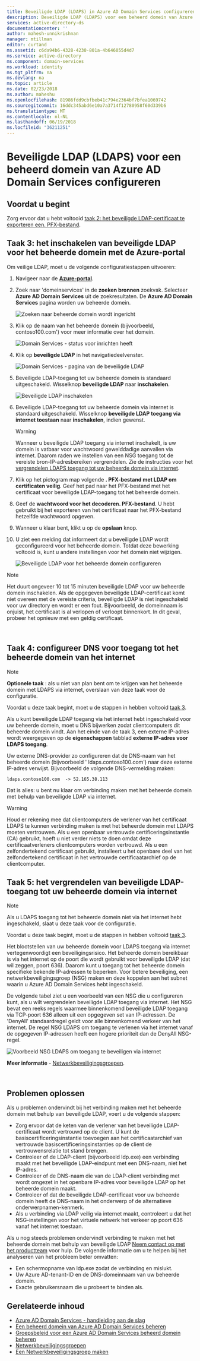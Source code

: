 ```yaml
---
title: Beveiligde LDAP (LDAPS) in Azure AD Domain Services configureren | Microsoft Docs
description: Beveiligde LDAP (LDAPS) voor een beheerd domein van Azure AD Domain Services configureren
services: active-directory-ds
documentationcenter: ''
author: mahesh-unnikrishnan
manager: mtillman
editor: curtand
ms.assetid: c6da94b6-4328-4230-801a-4b646055d4d7
ms.service: active-directory
ms.component: domain-services
ms.workload: identity
ms.tgt_pltfrm: na
ms.devlang: na
ms.topic: article
ms.date: 02/23/2018
ms.author: maheshu
ms.openlocfilehash: 81986fdd9cbfbeb41c794e2364bf7bfea1069742
ms.sourcegitcommit: 16ddc345abd6e10a7a3714f12780958f60d339b6
ms.translationtype: MT
ms.contentlocale: nl-NL
ms.lasthandoff: 06/19/2018
ms.locfileid: "36211251"
---
```

# <a name="configure-secure-ldap-ldaps-for-an-azure-ad-domain-services-managed-domain"></a>Beveiligde LDAP (LDAPS) voor een beheerd domein van Azure AD Domain Services configureren

## <a name="before-you-begin"></a>Voordat u begint
Zorg ervoor dat u hebt voltooid [taak 2: het beveiligde LDAP-certificaat te exporteren een. PFX-bestand](active-directory-ds-admin-guide-configure-secure-ldap-export-pfx.md).


## <a name="task-3---enable-secure-ldap-for-the-managed-domain-using-the-azure-portal"></a>Taak 3: het inschakelen van beveiligde LDAP voor het beheerde domein met de Azure-portal
Om veilige LDAP, moet u de volgende configuratiestappen uitvoeren:

1. Navigeer naar de  **[Azure-portal](https://portal.azure.com)**.

2. Zoek naar 'domeinservices' in de **zoeken bronnen** zoekvak. Selecteer **Azure AD Domain Services** uit de zoekresultaten. De **Azure AD Domain Services** pagina worden uw beheerde domein.

    ![Zoeken naar beheerde domein wordt ingericht](./media/getting-started/domain-services-provisioning-state-find-resource.png)

2. Klik op de naam van het beheerde domein (bijvoorbeeld, contoso100.com') voor meer informatie over het domein.

    ![Domain Services - status voor inrichten heeft](./media/getting-started/domain-services-provisioning-state.png)

3. Klik op **beveiligde LDAP** in het navigatiedeelvenster.

    ![Domain Services - pagina van de beveiligde LDAP](./media/active-directory-domain-services-admin-guide/secure-ldap-blade.png)

4. Beveiligde LDAP-toegang tot uw beheerde domein is standaard uitgeschakeld. Wisselknop **beveiligde LDAP** naar **inschakelen**.

    ![Beveiligde LDAP inschakelen](./media/active-directory-domain-services-admin-guide/secure-ldap-blade-configure.png)
5. Beveiligde LDAP-toegang tot uw beheerde domein via internet is standaard uitgeschakeld. Wisselknop **beveiligde LDAP toegang via internet toestaan** naar **inschakelen**, indien gewenst. 

    > [!WARNING]
    > Wanneer u beveiligde LDAP toegang via internet inschakelt, is uw domein is vatbaar voor wachtwoord gewelddadige aanvallen via internet. Daarom raden we instellen van een NSG toegang tot de vereiste bron-IP-adresbereiken vergrendelen. Zie de instructies voor het [vergrendelen LDAPS toegang tot uw beheerde domein via internet](#task-5---lock-down-secure-ldap-access-to-your-managed-domain-over-the-internet).
    >

6. Klik op het pictogram map volgende **. PFX-bestand met LDAP om certificaten veilig**. Geef het pad naar het PFX-bestand met het certificaat voor beveiligde LDAP-toegang tot het beheerde domein.

7. Geef de **wachtwoord voor het decoderen. PFX-bestand**. U hebt gebruikt bij het exporteren van het certificaat naar het PFX-bestand hetzelfde wachtwoord opgeven.

8. Wanneer u klaar bent, klikt u op de **opslaan** knop.

9. U ziet een melding dat informeert dat u beveiligde LDAP wordt geconfigureerd voor het beheerde domein. Totdat deze bewerking voltooid is, kunt u andere instellingen voor het domein niet wijzigen.

    ![Beveiligde LDAP voor het beheerde domein configureren](./media/active-directory-domain-services-admin-guide/secure-ldap-blade-configuring.png)

> [!NOTE]
> Het duurt ongeveer 10 tot 15 minuten beveiligde LDAP voor uw beheerde domein inschakelen. Als de opgegeven beveiligde LDAP-certificaat komt niet overeen met de vereiste criteria, beveiligde LDAP is niet ingeschakeld voor uw directory en wordt er een fout. Bijvoorbeeld, de domeinnaam is onjuist, het certificaat is al verlopen of verloopt binnenkort. In dit geval, probeer het opnieuw met een geldig certificaat.
>
>

<br>

## <a name="task-4---configure-dns-to-access-the-managed-domain-from-the-internet"></a>Taak 4: configureer DNS voor toegang tot het beheerde domein van het internet
> [!NOTE]
> **Optionele taak** : als u niet van plan bent om te krijgen van het beheerde domein met LDAPS via internet, overslaan van deze taak voor de configuratie.
>
>

Voordat u deze taak begint, moet u de stappen in hebben voltooid [taak 3](#task-3---enable-secure-ldap-for-the-managed-domain-using-the-azure-portal-preview).

Als u kunt beveiligde LDAP toegang via het internet hebt ingeschakeld voor uw beheerde domein, moet u DNS bijwerken zodat clientcomputers dit beheerde domein vindt. Aan het einde van de taak 3, een externe IP-adres wordt weergegeven op de **eigenschappen** tabblad **externe IP-adres voor LDAPS toegang**.

Uw externe DNS-provider zo configureren dat de DNS-naam van het beheerde domein (bijvoorbeeld ' ldaps.contoso100.com') naar deze externe IP-adres verwijst. Bijvoorbeeld de volgende DNS-vermelding maken:

    ldaps.contoso100.com  -> 52.165.38.113

Dat is alles: u bent nu klaar om verbinding maken met het beheerde domein met behulp van beveiligde LDAP via internet.

> [!WARNING]
> Houd er rekening mee dat clientcomputers de verlener van het certificaat LDAPS te kunnen verbinding maken is met het beheerde domein met LDAPS moeten vertrouwen. Als u een openbaar vertrouwde certificeringsinstantie (CA) gebruikt, hoeft u niet verder niets te doen omdat deze certificaatverleners clientcomputers worden vertrouwd. Als u een zelfondertekend certificaat gebruikt, installeert u het openbare deel van het zelfondertekend certificaat in het vertrouwde certificaatarchief op de clientcomputer.
>
>


## <a name="task-5---lock-down-secure-ldap-access-to-your-managed-domain-over-the-internet"></a>Taak 5: het vergrendelen van beveiligde LDAP-toegang tot uw beheerde domein via internet
> [!NOTE]
> Als u LDAPS toegang tot het beheerde domein niet via het internet hebt ingeschakeld, slaat u deze taak voor de configuratie.
>
>

Voordat u deze taak begint, moet u de stappen in hebben voltooid [taak 3](#task-3---enable-secure-ldap-for-the-managed-domain-using-the-azure-portal-preview).

Het blootstellen van uw beheerde domein voor LDAPS toegang via internet vertegenwoordigt een beveiligingsrisico. Het beheerde domein bereikbaar is via het internet op de poort die wordt gebruikt voor beveiligde LDAP (dat wil zeggen, poort 636). Daarom kunt u toegang tot het beheerde domein specifieke bekende IP-adressen te beperken. Voor betere beveiliging, een netwerkbeveiligingsgroep (NSG) maken en deze koppelen aan het subnet waarin u Azure AD Domain Services hebt ingeschakeld.

De volgende tabel ziet u een voorbeeld van een NSG die u configureren kunt, als u wilt vergrendelen beveiligde LDAP toegang via internet. Het NSG bevat een reeks regels waarmee binnenkomend beveiligde LDAP toegang via TCP-poort 636 alleen uit een opgegeven set van IP-adressen. De 'DenyAll' standaardregel geldt voor alle binnenkomend verkeer van het internet. De regel NSG LDAPS om toegang te verlenen via het internet vanaf de opgegeven IP-adressen heeft een hogere prioriteit dan de DenyAll NSG-regel.

![Voorbeeld NSG LDAPS om toegang te beveiligen via internet](./media/active-directory-domain-services-admin-guide/secure-ldap-sample-nsg.png)

**Meer informatie** - [Netwerkbeveiligingsgroepen](../virtual-network/security-overview.md).

<br>


## <a name="troubleshooting"></a>Problemen oplossen
Als u problemen ondervindt bij het verbinding maken met het beheerde domein met behulp van beveiligde LDAP, voert u de volgende stappen:
* Zorg ervoor dat de keten van de verlener van het beveiligde LDAP-certificaat wordt vertrouwd op de client. U kunt de basiscertificeringsinstantie toevoegen aan het certificaatarchief van vertrouwde basiscertificeringsinstanties op de client de vertrouwensrelatie tot stand brengen.
* Controleer of de LDAP-client (bijvoorbeeld ldp.exe) een verbinding maakt met het beveiligde LDAP-eindpunt met een DNS-naam, niet het IP-adres.
* Controleer of de DNS-naam die van de LDAP-client verbinding met wordt omgezet in het openbare IP-adres voor beveiligde LDAP op het beheerde domein maakt.
* Controleer of dat de beveiligde LDAP-certificaat voor uw beheerde domein heeft de DNS-naam in het onderwerp of de alternatieve onderwerpnamen-kenmerk.
* Als u verbinding via LDAP veilig via internet maakt, controleert u dat het NSG-instellingen voor het virtuele netwerk het verkeer op poort 636 vanaf het internet toestaan.

Als u nog steeds problemen ondervindt verbinding te maken met het beheerde domein met behulp van beveiligde LDAP [Neem contact op met het productteam](active-directory-ds-contact-us.md) voor hulp. De volgende informatie om u te helpen bij het analyseren van het probleem beter omvatten:
* Een schermopname van ldp.exe zodat de verbinding en mislukt.
* Uw Azure AD-tenant-ID en de DNS-domeinnaam van uw beheerde domein.
* Exacte gebruikersnaam die u probeert te binden als.


## <a name="related-content"></a>Gerelateerde inhoud
* [Azure AD Domain Services - handleiding aan de slag](active-directory-ds-getting-started.md)
* [Een beheerd domein van Azure AD Domain Services beheren](active-directory-ds-admin-guide-administer-domain.md)
* [Groepsbeleid voor een Azure AD Domain Services beheerd domein beheren](active-directory-ds-admin-guide-administer-group-policy.md)
* [Netwerkbeveiligingsgroepen](../virtual-network/security-overview.md)
* [Een Netwerkbeveiligingsgroep maken](../virtual-network/virtual-networks-create-nsg-arm-pportal.md)
